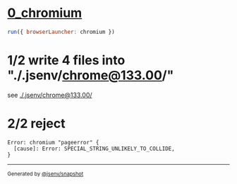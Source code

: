 # [0_chromium](../../js_throw_dev.test.mjs#L28)

```js
run({ browserLauncher: chromium })
```

# 1/2 write 4 files into "./.jsenv/chrome@133.00/"

see [./.jsenv/chrome@133.00/](./.jsenv/chrome@133.00/)

# 2/2 reject

```console
Error: chromium "pageerror" {
  [cause]: Error: SPECIAL_STRING_UNLIKELY_TO_COLLIDE,
}
```

---

<sub>
  Generated by <a href="https://github.com/jsenv/core/tree/main/packages/independent/snapshot">@jsenv/snapshot</a>
</sub>
